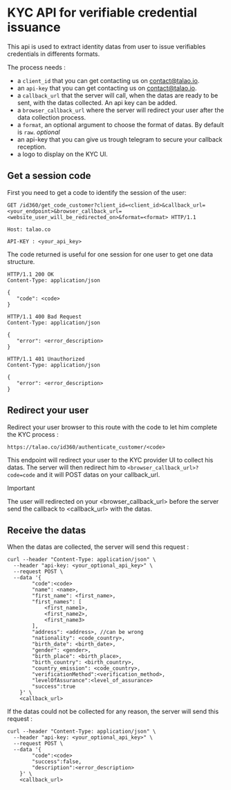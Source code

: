 # KYC API for verifiable credential issuance

This api is used to extract identity datas from user to issue verifiables credentials in differents formats.

The process needs :
- a `client_id` that you can get contacting us on contact@talao.io.
- an `api-key` that you can get contacting us on contact@talao.io.
- a `callback_url` that the server will call, when the datas are ready to be sent, with the datas collected. An api key can be added.
- a `browser_callback_url` where the server will redirect your user after the data collection process. 
- a `format`, an optional argument to choose the format of datas. By default is `raw`.
*optional*
- an api-key that you can give us trough telegram to secure your callback reception.
- a logo to display on the KYC UI.

## Get a session code

First you need to get a code to identify the session of the user:

```
GET /id360/get_code_customer?client_id=<client_id>&callback_url=<your_endpoint>&browser_callback_url=<website_user_will_be_redirected_on>&format=<format> HTTP/1.1

Host: talao.co

API-KEY : <your_api_key> 
```

The code returned is useful for one session for one user to get one data structure.

```
HTTP/1.1 200 OK
Content-Type: application/json

{
   "code": <code>
}
```


```
HTTP/1.1 400 Bad Request
Content-Type: application/json

{
   "error": <error_description>
}
```


```
HTTP/1.1 401 Unauthorized
Content-Type: application/json

{
   "error": <error_description>
}
```


## Redirect your user

Redirect your user browser to this route with the code to let him complete the KYC process :

`https://talao.co/id360/authenticate_customer/<code>`

This endpoint will redirect your user to the KYC provider UI to collect his datas. The server will then redirect him to `<browser_callback_url>?code=code` and it will POST datas on your callback_url.

> [!IMPORTANT]
> The user will redirected on your <browser_callback_url> before the server send the callback to <callback_url> with the datas.

## Receive the datas

When the datas are collected, the server will send this request :

```
curl --header "Content-Type: application/json" \
  --header "api-key: <your_optional_api_key>" \
  --request POST \
  --data '{
        "code":<code>
        "name": <name>,
        "first_name": <first_name>,
        "first_names": [
            <first_name1>,
            <first_name2>,
            <first_name3>
        ],
        "address": <address>, //can be wrong
        "nationality": <code_country>,
        "birth_date": <birth_date>,
        "gender": <gender>,
        "birth_place": <birth_place>,
        "birth_country": <birth_country>,
        "country_emission": <code_country>,
        "verificationMethod":<verification_method>,
        "levelOfAssurance":<level_of_assurance>
        "success":true
    }' \
    <callback_url>
```

If the datas could not be collected for any reason, the server will send this request :

```
curl --header "Content-Type: application/json" \
  --header "api-key: <your_optional_api_key>" \
  --request POST \
  --data '{
        "code":<code>
        "success":false,
        "description":<error_description>
    }' \
    <callback_url>
```